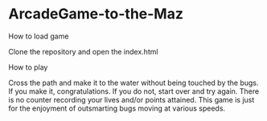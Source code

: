 # ArcadeGame-to-the-Maz

How to load game
 
 
 Clone the repository and open the index.html
  
 
How to play
  
  
  Cross the path and make it to the water without being touched by the bugs. If you make it, congratulations. If you do not, start over and try again. There is no counter recording your lives and/or points attained. This game is just for the enjoyment of outsmarting bugs moving at various speeds. 
